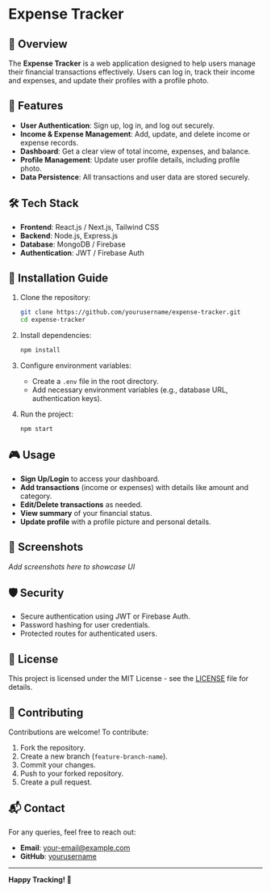 # Expense Tracker

## 📌 Overview
The **Expense Tracker** is a web application designed to help users manage their financial transactions effectively. Users can log in, track their income and expenses, and update their profiles with a profile photo.

## 🚀 Features

- **User Authentication**: Sign up, log in, and log out securely.
- **Income & Expense Management**: Add, update, and delete income or expense records.
- **Dashboard**: Get a clear view of total income, expenses, and balance.
- **Profile Management**: Update user profile details, including profile photo.
- **Data Persistence**: All transactions and user data are stored securely.

## 🛠️ Tech Stack

- **Frontend**: React.js / Next.js, Tailwind CSS
- **Backend**: Node.js, Express.js
- **Database**: MongoDB / Firebase
- **Authentication**: JWT / Firebase Auth

## 🎯 Installation Guide

1. Clone the repository:
   ```bash
   git clone https://github.com/yourusername/expense-tracker.git
   cd expense-tracker
   ```

2. Install dependencies:
   ```bash
   npm install
   ```

3. Configure environment variables:
   - Create a `.env` file in the root directory.
   - Add necessary environment variables (e.g., database URL, authentication keys).

4. Run the project:
   ```bash
   npm start
   ```

## 🎮 Usage

- **Sign Up/Login** to access your dashboard.
- **Add transactions** (income or expenses) with details like amount and category.
- **Edit/Delete transactions** as needed.
- **View summary** of your financial status.
- **Update profile** with a profile picture and personal details.

## 📸 Screenshots
_Add screenshots here to showcase UI_

## 🛡 Security
- Secure authentication using JWT or Firebase Auth.
- Password hashing for user credentials.
- Protected routes for authenticated users.

## 📜 License
This project is licensed under the MIT License - see the [LICENSE](LICENSE) file for details.

## 🙌 Contributing
Contributions are welcome! To contribute:
1. Fork the repository.
2. Create a new branch (`feature-branch-name`).
3. Commit your changes.
4. Push to your forked repository.
5. Create a pull request.

## 📬 Contact
For any queries, feel free to reach out:
- **Email**: your-email@example.com
- **GitHub**: [yourusername](https://github.com/yourusername)

---
**Happy Tracking! 🚀**


